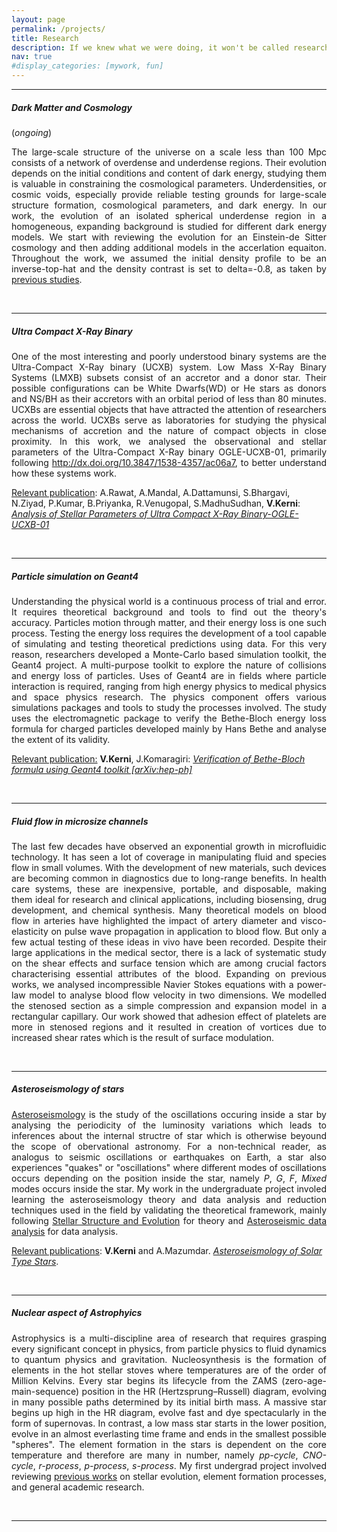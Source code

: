 ```yaml
---
layout: page
permalink: /projects/
title: Research
description: If we knew what we were doing, it won't be called research---Einstein
nav: true
#display_categories: [mywork, fun]
---
```

<hr>
<div>
    <h5><b>Dark Matter and Cosmology</b></h5>(<i>ongoing</i>) 
    <p align="justify">
       The large-scale structure of the universe on a scale less than 100 Mpc consists of a network of overdense and underdense regions. Their evolution depends on the initial conditions and content of dark energy, studying them is valuable in constraining the cosmological parameters. Underdensities, or cosmic voids, especially provide reliable testing grounds for large-scale structure formation, cosmological parameters, and dark energy. In our work, the evolution of an isolated spherical underdense region in a homogeneous, expanding background is studied for different dark energy models. We start with reviewing the evolution for an Einstein-de Sitter cosmology and then adding additional models in the accerlation equaiton. Throughout the work, we assumed the initial density profile to be an inverse-top-hat and the density contrast is set to delta=-0.8, as taken by <a href="https://arxiv.org/pdf/1605.05286.pdf">previous studies</a>. <br/>
    </p>
</div>
<br>
<hr>

<div>
 <h5> <b>Ultra Compact X-Ray Binary</b> </h5>
  <p align="justify">
    One of the most interesting and poorly understood binary systems are the Ultra-Compact X-Ray binary (UCXB) system. Low Mass X-Ray Binary Systems (LMXB) subsets consist of an accretor and a donor star. Their possible configurations can be White Dwarfs(WD) or He stars as donors and NS/BH as their accretors with an orbital period of less than 80 minutes. UCXBs are essential objects that have attracted the attention of researchers across the world. UCXBs serve as laboratories for studying the physical mechanisms of accretion and the nature of compact objects in close proximity. In this work, we analysed the observational and stellar parameters of the Ultra-Compact X-Ray binary OGLE-UCXB-01, primarily following <a href="https://iopscience.iop.org/article/10.3847/1538-4357/ac06a7">http://dx.doi.org/10.3847/1538-4357/ac06a7</a>, to better understand how these systems work.
  </p> 
  <p>
   <u>Relevant publication</u>: A.Rawat, A.Mandal, A.Dattamunsi, S.Bhargavi, N.Ziyad, P.Kumar, B.Priyanka, R.Venugopal, S.MadhuSudhan, <b>V.Kerni</b>:<a href="https://www.researchgate.net/publication/356442258_Analysis_of_Stellar_Parameters_of_Ultra_Compact_X-Ray_Binary-OGLE-UCXB-01"> <i>Analysis of Stellar Parameters of Ultra Compact X-Ray Binary-OGLE-UCXB-01</i></a>
   
   </p>
</div>
<br>
<hr>

<div>
   <h5><b>Particle simulation on Geant4</b></h5>
   <p align="justify">
    Understanding the physical world is a continuous process of trial and error. It requires theoretical background and tools to find out the theory's accuracy. Particles motion through matter, and their energy loss is one such process. Testing the energy loss requires the development of a tool capable of simulating and testing theoretical predictions using data. For this very reason, researchers developed a Monte-Carlo based simulation toolkit, the Geant4 project. A multi-purpose toolkit to explore the nature of collisions and energy loss of particles. Uses of Geant4 are in fields where particle interaction is required, ranging from high energy physics to medical physics and space physics research. The physics component offers various simulations packages and tools to study the processes involved. The study uses the electromagnetic package to verify the Bethe-Bloch energy loss formula for charged particles developed mainly by Hans Bethe and analyse the extent of its validity.
   </p>
   <p>
    <u>Relevant publication:</u> <b>V.Kerni</b>, J.Komaragiri: <a href="https://scholar.google.com/citations?view_op=view_citation&hl=en&user=rkSVigQAAAAJ&authuser=1&citation_for_view=rkSVigQAAAAJ:d1gkVwhDpl0C"><i>Verification of Bethe-Bloch formula using Geant4 toolkit [arXiv:hep-ph]</i></a></p>
</div>
<br>
<hr>

<div>
   <h5><b>Fluid flow in microsize channels</b></h5>
   <p align="justify">
     The last few decades have observed an exponential growth in microfluidic technology. It has seen a lot of coverage in manipulating fluid and species flow in small volumes. With the development of new materials, such devices are becoming common in diagnostics due to long-range benefits. In health care systems, these are inexpensive, portable, and disposable, making them ideal for research and clinical applications, including biosensing, drug development, and chemical synthesis. Many theoretical models on blood flow in arteries have highlighted the impact of artery diameter and visco-elasticity on pulse wave propagation in application to blood flow. But only a few actual testing of these ideas in vivo have been recorded. Despite their large applications in the medical sector, there is a lack of systematic study on the shear effects and surface tension which are among crucial factors characterising essential attributes of the blood. Expanding on previous works, we analysed incompressible Navier Stokes equations with a power-law model to analyse blood flow velocity in two dimensions. We modelled the stenosed section as a simple compression and expansion model in a rectangular capillary. Our work showed that adhesion effect of platelets are more in stenosed regions and it resulted in creation of vortices due to increased shear rates which is the result of surface modulation. </p>
     <p>
     </p>
</div>
<br>
<hr>

<div>
    <h5><b>Asteroseismology of stars</b></h5>
    <p align="justify">
      <a href="https://en.wikipedia.org/wiki/Asteroseismology">Asteroseismology</a> is the study of the oscillations occuring inside a star by analysing the periodicity of the luminosity variations which leads to inferences about the internal structre of star which is otherwise beyound the scope of obervational astronomy. For a non-technical reader, as analogus to seismic oscillations or earthquakes on Earth, a star also experiences "quakes" or "oscillations" where different modes of oscillations occurs depending on the position inside the star, namely <i>P</i>, <i>G</i>, <i>F</i>, <i> Mixed</i> modes occurs inside the star. My work in the undergraduate project involed learning the asteroseismology theory and data analysis and reduction techniques used in the field by validating the theoretical framework, mainly following <a href="https://phys.au.dk/~jcd/evolnotes/LN_stellar_structure.pdf">Stellar Structure and Evolution</a> for theory and <a href="https://press.princeton.edu/books/hardcover/9780691162928/asteroseismic-data-analysis">Asteroseismic data analysis</a> for data analysis.
    </p>
    <p><u>Relevant publications</u>: <b>V.Kerni</b> and A.Mazumdar. <a href="http://dx.doi.org/10.13140/RG.2.2.34485.40161"><i>Asteroseismology of Solar Type Stars</i></a>.</p>
</div>
<br>
<hr>


<div>
   <h5><b>Nuclear aspect of Astrophyics</b></h5>
   <p align="justify">
     Astrophysics is a multi-discipline area of research that requires grasping every significant concept in physics, from particle physics to fluid dynamics to quantum physics and gravitation. Nucleosynthesis is the formation of elements in the hot stellar stoves where temperatures are of the order of Million Kelvins. Every star begins its lifecycle from the ZAMS (zero-age-main-sequence) position in the HR (Hertzsprung–Russell) diagram, evolving in many possible paths determined by its initial birth mass. A massive star begins up high in the HR diagram, evolve fast and dye spectacularly in the form of supernovas. In contrast, a low mass star starts in the lower position, evolve in an almost everlasting time frame and ends in the smallest possible "spheres". The element formation in the stars is dependent on the core temperature and therefore are many in number, namely  <i>pp-cycle</i>, <i>CNO-cycle</i>, <i>r-process</i>, <i>p-process</i>, <i>s-process</i>. My first undergrad project involved reviewing <a href="https://arxiv.org/pdf/0911.3965.pdf">previous works</a> on stellar evolution, element formation processes, and general academic research.
   </p>
</div>
<br>
<hr>

